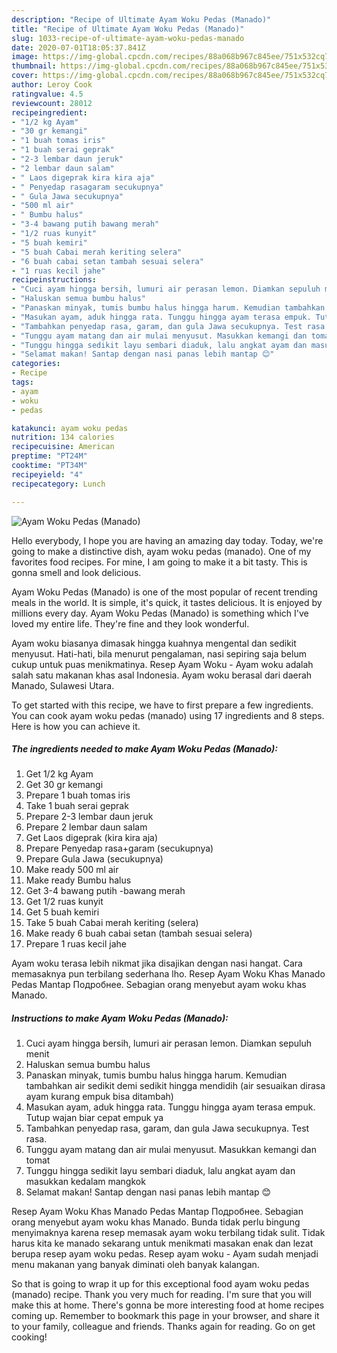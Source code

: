 ```yaml
---
description: "Recipe of Ultimate Ayam Woku Pedas (Manado)"
title: "Recipe of Ultimate Ayam Woku Pedas (Manado)"
slug: 1033-recipe-of-ultimate-ayam-woku-pedas-manado
date: 2020-07-01T18:05:37.841Z
image: https://img-global.cpcdn.com/recipes/88a068b967c845ee/751x532cq70/ayam-woku-pedas-manado-foto-resep-utama.jpg
thumbnail: https://img-global.cpcdn.com/recipes/88a068b967c845ee/751x532cq70/ayam-woku-pedas-manado-foto-resep-utama.jpg
cover: https://img-global.cpcdn.com/recipes/88a068b967c845ee/751x532cq70/ayam-woku-pedas-manado-foto-resep-utama.jpg
author: Leroy Cook
ratingvalue: 4.5
reviewcount: 28012
recipeingredient:
- "1/2 kg Ayam"
- "30 gr kemangi"
- "1 buah tomas iris"
- "1 buah serai geprak"
- "2-3 lembar daun jeruk"
- "2 lembar daun salam"
- " Laos digeprak kira kira aja"
- " Penyedap rasagaram secukupnya"
- " Gula Jawa secukupnya"
- "500 ml air"
- " Bumbu halus"
- "3-4 bawang putih bawang merah"
- "1/2 ruas kunyit"
- "5 buah kemiri"
- "5 buah Cabai merah keriting selera"
- "6 buah cabai setan tambah sesuai selera"
- "1 ruas kecil jahe"
recipeinstructions:
- "Cuci ayam hingga bersih, lumuri air perasan lemon. Diamkan sepuluh menit"
- "Haluskan semua bumbu halus"
- "Panaskan minyak, tumis bumbu halus hingga harum. Kemudian tambahkan air sedikit demi sedikit hingga mendidih (air sesuaikan dirasa ayam kurang empuk bisa ditambah)"
- "Masukan ayam, aduk hingga rata. Tunggu hingga ayam terasa empuk. Tutup wajan biar cepat empuk ya"
- "Tambahkan penyedap rasa, garam, dan gula Jawa secukupnya. Test rasa."
- "Tunggu ayam matang dan air mulai menyusut. Masukkan kemangi dan tomat"
- "Tunggu hingga sedikit layu sembari diaduk, lalu angkat ayam dan masukkan kedalam mangkok"
- "Selamat makan! Santap dengan nasi panas lebih mantap 😊"
categories:
- Recipe
tags:
- ayam
- woku
- pedas

katakunci: ayam woku pedas 
nutrition: 134 calories
recipecuisine: American
preptime: "PT24M"
cooktime: "PT34M"
recipeyield: "4"
recipecategory: Lunch

---
```



![Ayam Woku Pedas (Manado)](https://img-global.cpcdn.com/recipes/88a068b967c845ee/751x532cq70/ayam-woku-pedas-manado-foto-resep-utama.jpg)

Hello everybody, I hope you are having an amazing day today. Today, we're going to make a distinctive dish, ayam woku pedas (manado). One of my favorites food recipes. For mine, I am going to make it a bit tasty. This is gonna smell and look delicious.

Ayam Woku Pedas (Manado) is one of the most popular of recent trending meals in the world. It is simple, it's quick, it tastes delicious. It is enjoyed by millions every day. Ayam Woku Pedas (Manado) is something which I've loved my entire life. They're fine and they look wonderful.

Ayam woku biasanya dimasak hingga kuahnya mengental dan sedikit menyusut. Hati-hati, bila menurut pengalaman, nasi sepiring saja belum cukup untuk puas menikmatinya. Resep Ayam Woku - Ayam woku adalah salah satu makanan khas asal Indonesia. Ayam woku berasal dari daerah Manado, Sulawesi Utara.


To get started with this recipe, we have to first prepare a few ingredients. You can cook ayam woku pedas (manado) using 17 ingredients and 8 steps. Here is how you can achieve it.

<!--inarticleads1-->

##### The ingredients needed to make Ayam Woku Pedas (Manado):

1. Get 1/2 kg Ayam
1. Get 30 gr kemangi
1. Prepare 1 buah tomas iris
1. Take 1 buah serai geprak
1. Prepare 2-3 lembar daun jeruk
1. Prepare 2 lembar daun salam
1. Get  Laos digeprak (kira kira aja)
1. Prepare  Penyedap rasa+garam (secukupnya)
1. Prepare  Gula Jawa (secukupnya)
1. Make ready 500 ml air
1. Make ready  Bumbu halus
1. Get 3-4 bawang putih -bawang merah
1. Get 1/2 ruas kunyit
1. Get 5 buah kemiri
1. Take 5 buah Cabai merah keriting (selera)
1. Make ready 6 buah cabai setan (tambah sesuai selera)
1. Prepare 1 ruas kecil jahe


Ayam woku terasa lebih nikmat jika disajikan dengan nasi hangat. Cara memasaknya pun terbilang sederhana lho. Resep Ayam Woku Khas Manado Pedas Mantap Подробнее. Sebagian orang menyebut ayam woku khas Manado. 

<!--inarticleads2-->

##### Instructions to make Ayam Woku Pedas (Manado):

1. Cuci ayam hingga bersih, lumuri air perasan lemon. Diamkan sepuluh menit
1. Haluskan semua bumbu halus
1. Panaskan minyak, tumis bumbu halus hingga harum. Kemudian tambahkan air sedikit demi sedikit hingga mendidih (air sesuaikan dirasa ayam kurang empuk bisa ditambah)
1. Masukan ayam, aduk hingga rata. Tunggu hingga ayam terasa empuk. Tutup wajan biar cepat empuk ya
1. Tambahkan penyedap rasa, garam, dan gula Jawa secukupnya. Test rasa.
1. Tunggu ayam matang dan air mulai menyusut. Masukkan kemangi dan tomat
1. Tunggu hingga sedikit layu sembari diaduk, lalu angkat ayam dan masukkan kedalam mangkok
1. Selamat makan! Santap dengan nasi panas lebih mantap 😊


Resep Ayam Woku Khas Manado Pedas Mantap Подробнее. Sebagian orang menyebut ayam woku khas Manado. Bunda tidak perlu bingung menyimaknya karena resep memasak ayam woku terbilang tidak sulit. Tidak harus kita ke manado sekarang untuk menikmati masakan enak dan lezat berupa resep ayam woku pedas. Resep ayam woku - Ayam sudah menjadi menu makanan yang banyak diminati oleh banyak kalangan. 

So that is going to wrap it up for this exceptional food ayam woku pedas (manado) recipe. Thank you very much for reading. I'm sure that you will make this at home. There's gonna be more interesting food at home recipes coming up. Remember to bookmark this page in your browser, and share it to your family, colleague and friends. Thanks again for reading. Go on get cooking!
